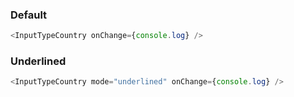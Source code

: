 ### Default

```js
<InputTypeCountry onChange={console.log} />
```

### Underlined

```js
<InputTypeCountry mode="underlined" onChange={console.log} />
```
